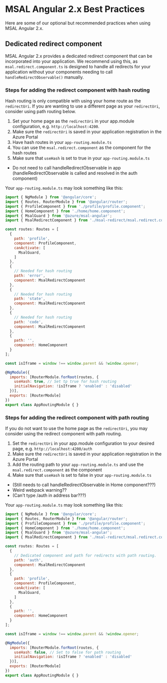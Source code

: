 # MSAL Angular 2.x Best Practices

Here are some of our optional but recommended practices when using MSAL Angular 2.x.

## Dedicated redirect component

MSAL Angular 2.x provides a dedicated redirect component that can be incorporated into your application. We recommend using this, as `msal.redirect.component.ts` is designed to handle all redirects for your application without your components needing to call `handleRedirectObservable()` manually. 

### Steps for adding the redirect component with hash routing
Hash routing is only compatible with using your home route as the `redirectUri`. If you are wanting to use a different page as your `redirectUri`, consider using path routing below.

1. Set your home page as the `redirectUri` in your app.module configuration, e.g. `http://localhost:4200`.
1. Make sure the `redirectUri` is saved in your application registration in the Azure Portal
1. Have hash routes in your `app-routing.module.ts`
1. You can use the `msal.redirect.component` as the component for the hash routes
1. Make sure that `useHash` is set to true in your `app-routing.module.ts`

- Do not need to call handleRedirectObservable in app (handleRedirectObservable is called and resolved in the auth component)

Your `app-routing.module.ts` may look something like this:
```js
import { NgModule } from '@angular/core';
import { Routes, RouterModule } from '@angular/router';
import { ProfileComponent } from './profile/profile.component';
import { HomeComponent } from './home/home.component';
import { MsalGuard } from '@azure/msal-angular';
import { MsalRedirectComponent } from './msal-redirect/msal.redirect.component';

const routes: Routes = [
  {
    path: 'profile',
    component: ProfileComponent,
    canActivate: [
      MsalGuard,
    ]
  },
  {
    // Needed for hash routing
    path: 'error',
    component: MsalRedirectComponent
  },
  {
    // Needed for hash routing
    path: 'state',
    component: MsalRedirectComponent
  },
  {
    // Needed for hash routing
    path: 'code',
    component: MsalRedirectComponent
  },
  {
    path: '',
    component: HomeComponent
  }
];

const isIframe = window !== window.parent && !window.opener;

@NgModule({
  imports: [RouterModule.forRoot(routes, {
    useHash: true, // Set tp true for hash routing
    initialNavigation: !isIframe ? 'enabled' : 'disabled'
  })],
  exports: [RouterModule]
})
export class AppRoutingModule { }
```

### Steps for adding the redirect component with path routing

If you do not want to use the home page as the `redirectUri`, you may consider using the redirect component with path routing. 

1. Set the `redirectUri` in your app.module configuration to your desired page, e.g. `http://localhost:4200/auth`
1. Make sure the `redirectUri` is saved in your application registration in the Azure Portal
1. Add the routing path to your `app-routing.module.ts` and use the `msal.redirect.component` as the component
1. Make sure that `useHash` is set to false in your `app-routing.module.ts`

- (Still needs to call handleRedirectObservable in Home component???)
- Weird webpack warning??
- (Can't type /auth in address bar???)

Your `app-routing.module.ts` may look something like this:
```js
import { NgModule } from '@angular/core';
import { Routes, RouterModule } from '@angular/router';
import { ProfileComponent } from './profile/profile.component';
import { HomeComponent } from './home/home.component';
import { MsalGuard } from '@azure/msal-angular';
import { MsalRedirectComponent } from './msal-redirect/msal.redirect.component';

const routes: Routes = [
  {
    // Dedicated component and path for redirects with path routing.
    path: 'auth',
    component: MsalRedirectComponent
  },
  {
    path: 'profile',
    component: ProfileComponent,
    canActivate: [
      MsalGuard,
    ]
  },
  {
    path: '',
    component: HomeComponent
  }
];

const isIframe = window !== window.parent && !window.opener;

@NgModule({
  imports: [RouterModule.forRoot(routes, {
    useHash: false, // Set to false for path routing
    initialNavigation: !isIframe ? 'enabled' : 'disabled'
  })],
  exports: [RouterModule]
})
export class AppRoutingModule { }
```
